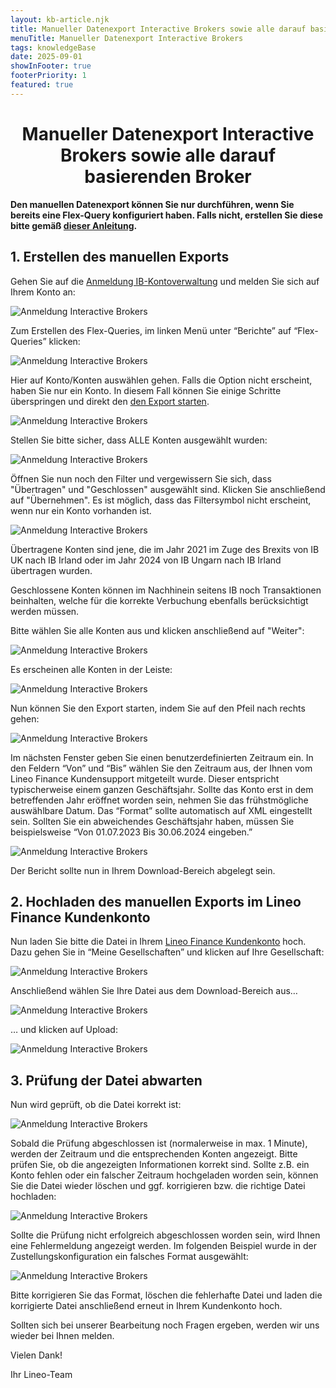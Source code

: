 ```yaml
---
layout: kb-article.njk
title: Manueller Datenexport Interactive Brokers sowie alle darauf basierenden Broker
menuTitle: Manueller Datenexport Interactive Brokers
tags: knowledgeBase
date: 2025-09-01
showInFooter: true
footerPriority: 1
featured: true
---
```

# <center>Manueller Datenexport Interactive Brokers sowie alle darauf basierenden Broker</center>

**Den manuellen Datenexport können Sie nur durchführen, wenn Sie bereits eine Flex-Query konfiguriert haben. Falls nicht, erstellen Sie diese bitte gemäß [dieser Anleitung](https://www.lineo.finance/content/knowledge-base/anleitung-anbindung/).**

## 1. Erstellen des manuellen Exports

Gehen Sie auf die [Anmeldung IB-Kontoverwaltung](https://www.interactivebrokers.ie/sso/Login?RL=1) und melden Sie sich auf Ihrem Konto an:

![Anmeldung Interactive Brokers](/assets/images/anleitungen/manueller-export/01-anmeldung-ib.png)

Zum Erstellen des Flex-Queries, im linken Menü unter “Berichte” auf “Flex-Queries” klicken:

![Anmeldung Interactive Brokers](/assets/images/anleitungen/manueller-export/02-menue-berichtswesen.png)

Hier auf Konto/Konten auswählen gehen. Falls die Option nicht erscheint, haben Sie nur ein Konto. In diesem Fall können Sie einige Schritte überspringen und direkt den [den Export starten](#exportstart).

![Anmeldung Interactive Brokers](/assets/images/anleitungen/manueller-export/03-flex-queries.png)

Stellen Sie bitte sicher, dass <span class="highlight">ALLE</span> Konten ausgewählt wurden:

![Anmeldung Interactive Brokers](/assets/images/anleitungen/manueller-export/04-konten-auswaehlen.png)

Öffnen Sie nun noch den Filter und vergewissern Sie sich, dass "Übertragen" und "Geschlossen" ausgewählt sind. Klicken Sie anschließend auf "Übernehmen". Es ist möglich, dass das Filtersymbol nicht erscheint, wenn nur ein Konto vorhanden ist.

![Anmeldung Interactive Brokers](/assets/images/anleitungen/manueller-export/05-ergebnisse-filtern.png)

Übertragene Konten sind jene, die im Jahr 2021 im Zuge des Brexits von IB UK nach IB Irland oder im Jahr 2024 von IB Ungarn nach IB Irland übertragen wurden.

Geschlossene Konten können im Nachhinein seitens IB noch Transaktionen beinhalten, welche für die korrekte Verbuchung ebenfalls berücksichtigt werden müssen.

Bitte wählen Sie alle Konten aus und klicken anschließend auf "Weiter":

![Anmeldung Interactive Brokers](/assets/images/anleitungen/manueller-export/06-alle-konten-anklicken.png)

Es erscheinen alle Konten in der Leiste:

![Anmeldung Interactive Brokers](/assets/images/anleitungen/manueller-export/07-konten-leiste.png)

<a id="exportstart"></a>Nun können Sie den Export starten, indem Sie auf den Pfeil nach rechts gehen:

![Anmeldung Interactive Brokers](/assets/images/anleitungen/manueller-export/08-export-starten.png)

Im nächsten Fenster geben Sie einen benutzerdefinierten Zeitraum ein. In den Feldern “Von” und “Bis” wählen Sie den Zeitraum aus, der Ihnen vom Lineo Finance Kundensupport mitgeteilt wurde. Dieser entspricht typischerweise einem ganzen Geschäftsjahr. Sollte das Konto erst in dem betreffenden Jahr eröffnet worden sein, nehmen Sie das frühstmögliche auswählbare Datum. Das “Format” sollte automatisch auf XML eingestellt sein. Sollten Sie ein abweichendes Geschäftsjahr haben, müssen Sie beispielsweise “Von 01.07.2023 Bis 30.06.2024 eingeben.”

![Anmeldung Interactive Brokers](/assets/images/anleitungen/manueller-export/09-zeitraum-format.png)

Der Bericht sollte nun in Ihrem Download-Bereich abgelegt sein.

## 2. Hochladen des manuellen Exports im Lineo Finance Kundenkonto

Nun laden Sie bitte die Datei in Ihrem [Lineo Finance Kundenkonto](https://app.lineo.finance) hoch. Dazu gehen Sie in “Meine Gesellschaften” und klicken auf Ihre Gesellschaft:

![Anmeldung Interactive Brokers](/assets/images/anleitungen/manueller-export/10-meine-gesellschaften.png)

Anschließend wählen Sie Ihre Datei aus dem Download-Bereich aus…

![Anmeldung Interactive Brokers](/assets/images/anleitungen/manueller-export/11-datei-auswaehlen.png)

… und klicken auf Upload:

![Anmeldung Interactive Brokers](/assets/images/anleitungen/manueller-export/12-upload.png)

## 3. Prüfung der Datei abwarten

Nun wird geprüft, ob die Datei korrekt ist:

![Anmeldung Interactive Brokers](/assets/images/anleitungen/manueller-export/13-datei-pruefen.png)

Sobald die Prüfung abgeschlossen ist (normalerweise in max. 1 Minute), werden der Zeitraum und die entsprechenden Konten angezeigt. Bitte prüfen Sie, ob die angezeigten Informationen korrekt sind. Sollte z.B. ein Konto fehlen oder ein falscher Zeitraum hochgeladen worden sein, können Sie die Datei wieder löschen und ggf. korrigieren bzw. die richtige Datei hochladen:

![Anmeldung Interactive Brokers](/assets/images/anleitungen/manueller-export/14-datei-loeschen.png)

Sollte die Prüfung nicht erfolgreich abgeschlossen worden sein, wird Ihnen eine Fehlermeldung angezeigt werden. Im folgenden Beispiel wurde in der Zustellungskonfiguration ein falsches Format ausgewählt:

![Anmeldung Interactive Brokers](/assets/images/anleitungen/manueller-export/15-pruefung-fehlerhaft.png)

Bitte korrigieren Sie das Format, löschen die fehlerhafte Datei und laden die korrigierte Datei anschließend erneut in Ihrem Kundenkonto hoch.

Sollten sich bei unserer Bearbeitung noch Fragen ergeben, werden wir uns wieder bei Ihnen melden.

Vielen Dank!

Ihr Lineo-Team
